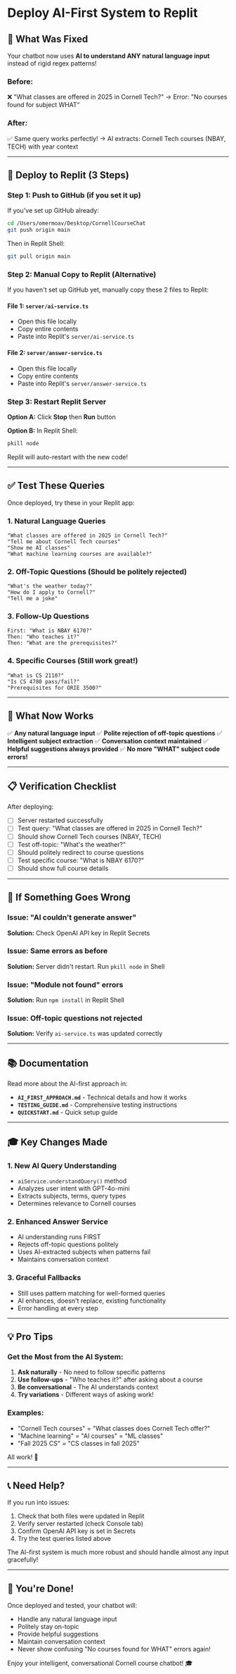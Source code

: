 # Deploy AI-First System to Replit

## 🎉 What Was Fixed

Your chatbot now uses **AI to understand ANY natural language input** instead of rigid regex patterns!

### Before:
❌ "What classes are offered in 2025 in Cornell Tech?"
→ Error: "No courses found for subject WHAT"

### After:
✅ Same query works perfectly!
→ AI extracts: Cornell Tech courses (NBAY, TECH) with year context

---

## 🚀 Deploy to Replit (3 Steps)

### Step 1: Push to GitHub (if you set it up)

If you've set up GitHub already:

```bash
cd /Users/omermoav/Desktop/CornellCourseChat
git push origin main
```

Then in Replit Shell:
```bash
git pull origin main
```

### Step 2: Manual Copy to Replit (Alternative)

If you haven't set up GitHub yet, manually copy these 2 files to Replit:

#### File 1: `server/ai-service.ts`
- Open this file locally
- Copy entire contents
- Paste into Replit's `server/ai-service.ts`

#### File 2: `server/answer-service.ts`
- Open this file locally
- Copy entire contents
- Paste into Replit's `server/answer-service.ts`

### Step 3: Restart Replit Server

**Option A:** Click **Stop** then **Run** button

**Option B:** In Replit Shell:
```bash
pkill node
```

Replit will auto-restart with the new code!

---

## ✅ Test These Queries

Once deployed, try these in your Replit app:

### 1. Natural Language Queries
```
"What classes are offered in 2025 in Cornell Tech?"
"Tell me about Cornell Tech courses"
"Show me AI classes"
"What machine learning courses are available?"
```

### 2. Off-Topic Questions (Should be politely rejected)
```
"What's the weather today?"
"How do I apply to Cornell?"
"Tell me a joke"
```

### 3. Follow-Up Questions
```
First: "What is NBAY 6170?"
Then: "Who teaches it?"
Then: "What are the prerequisites?"
```

### 4. Specific Courses (Still work great!)
```
"What is CS 2110?"
"Is CS 4780 pass/fail?"
"Prerequisites for ORIE 3500?"
```

---

## 🎯 What Now Works

✅ **Any natural language input**
✅ **Polite rejection of off-topic questions**
✅ **Intelligent subject extraction**
✅ **Conversation context maintained**
✅ **Helpful suggestions always provided**
✅ **No more "WHAT" subject code errors!**

---

## 📋 Verification Checklist

After deploying:

- [ ] Server restarted successfully
- [ ] Test query: "What classes are offered in 2025 in Cornell Tech?"
- [ ] Should show Cornell Tech courses (NBAY, TECH)
- [ ] Test off-topic: "What's the weather?"
- [ ] Should politely redirect to course questions
- [ ] Test specific course: "What is NBAY 6170?"
- [ ] Should show full course details

---

## 🔧 If Something Goes Wrong

### Issue: "AI couldn't generate answer"
**Solution:** Check OpenAI API key in Replit Secrets

### Issue: Same errors as before
**Solution:** Server didn't restart. Run `pkill node` in Shell

### Issue: "Module not found" errors
**Solution:** Run `npm install` in Replit Shell

### Issue: Off-topic questions not rejected
**Solution:** Verify `ai-service.ts` was updated correctly

---

## 📚 Documentation

Read more about the AI-first approach in:
- **`AI_FIRST_APPROACH.md`** - Technical details and how it works
- **`TESTING_GUIDE.md`** - Comprehensive testing instructions
- **`QUICKSTART.md`** - Quick setup guide

---

## 🎓 Key Changes Made

### 1. New AI Query Understanding
- `aiService.understandQuery()` method
- Analyzes user intent with GPT-4o-mini
- Extracts subjects, terms, query types
- Determines relevance to Cornell courses

### 2. Enhanced Answer Service
- AI understanding runs FIRST
- Rejects off-topic questions politely
- Uses AI-extracted subjects when patterns fail
- Maintains conversation context

### 3. Graceful Fallbacks
- Still uses pattern matching for well-formed queries
- AI enhances, doesn't replace, existing functionality
- Error handling at every step

---

## 💡 Pro Tips

### Get the Most from the AI System:

1. **Ask naturally** - No need to follow specific patterns
2. **Use follow-ups** - "Who teaches it?" after asking about a course
3. **Be conversational** - The AI understands context
4. **Try variations** - Different ways of asking work!

### Examples:
- "Cornell Tech courses" = "What classes does Cornell Tech offer?"
- "Machine learning" = "AI courses" = "ML classes"
- "Fall 2025 CS" = "CS classes in fall 2025"

All work! 🎉

---

## 📞 Need Help?

If you run into issues:
1. Check that both files were updated in Replit
2. Verify server restarted (check Console tab)
3. Confirm OpenAI API key is set in Secrets
4. Try the test queries listed above

The AI-first system is much more robust and should handle almost any input gracefully!

---

## 🎉 You're Done!

Once deployed and tested, your chatbot will:
- Handle any natural language input
- Politely stay on-topic
- Provide helpful suggestions
- Maintain conversation context
- Never show confusing "No courses found for WHAT" errors again!

Enjoy your intelligent, conversational Cornell course chatbot! 🎓

